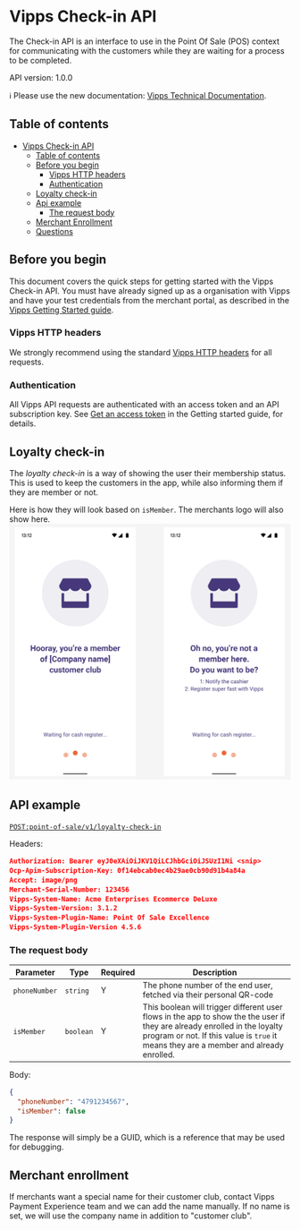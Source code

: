 <!-- START_METADATA
---
title: API Guide
sidebar_position: 30
---
END_METADATA -->

# Vipps Check-in API


The Check-in API is an interface to use in the Point Of Sale (POS) context for communicating with the customers while they are waiting for a process to be completed.

API version: 1.0.0


<!-- START_COMMENT -->

ℹ️ Please use the new documentation:
[Vipps Technical Documentation](https://vippsas.github.io/vipps-developer-docs/).

## Table of contents

- [Vipps Check-in API](#vipps-check-in-api)
  - [Table of contents](#table-of-contents)
  - [Before you begin](#before-you-begin)
    - [Vipps HTTP headers](#vipps-http-headers)
    - [Authentication](#authentication)
  - [Loyalty check-in](#loyalty-check-in)
  - [Api example](#api-example)
    - [The request body](#the-request-body)
  - [Merchant Enrollment](#merchant-enrollment)
  - [Questions](#questions)

<!-- END_COMMENT -->

## Before you begin

This document covers the quick steps for getting started with the Vipps Check-in API.
You must have already signed up as a organisation with Vipps and have your test credentials from the merchant portal, as described in the
[Vipps Getting Started guide](https://vippsas.github.io/vipps-developer-docs/docs/vipps-developers/vipps-getting-started).

### Vipps HTTP headers

We strongly recommend using the standard
[Vipps HTTP headers](https://vippsas.github.io/vipps-developer-docs/docs/vipps-developers/common-topics/http-headers)
for all requests.

### Authentication

All Vipps API requests are authenticated with an access token and an API subscription key.
See
[Get an access token](https://vippsas.github.io/vipps-developer-docs/docs/vipps-developers/vipps-getting-started#get-an-access-token)
in the Getting started guide, for details.

## Loyalty check-in

The *loyalty check-in* is a way of showing the user their membership status. This is used to keep the customers in the app, while also informing them if they are member or not.

Here is how they will look based on `isMember`. The merchants logo will also show here.
![Loyalty Flow](images/loyalty_check_in.png)

## API example

[`POST:point-of-sale/v1/loyalty-check-in`](https://vippsas.github.io/vipps-developer-docs/api/check-in#tag/point-of-sale/operation/initiateLoyaltyCheckIn)

Headers:

```json
Authorization: Bearer eyJ0eXAiOiJKV1QiLCJhbGciOiJSUzI1Ni <snip>
Ocp-Apim-Subscription-Key: 0f14ebcab0ec4b29ae0cb90d91b4a84a
Accept: image/png
Merchant-Serial-Number: 123456
Vipps-System-Name: Acme Enterprises Ecommerce DeLuxe
Vipps-System-Version: 3.1.2
Vipps-System-Plugin-Name: Point Of Sale Excellence
Vipps-System-Plugin-Version 4.5.6
```

### The request body

| Parameter            | Type      | Required | Description                                                          |
| -------------------- | --------- | -------- | -------------------------------------------------------------------- |
| `phoneNumber`        | `string`  | Y        | The phone number of the end user, fetched via their personal QR-code |
| `isMember`           | `boolean` | Y        | This boolean will trigger different user flows in the app to show the the user if they are already enrolled in the loyalty program or not. If this value is `true` it means they are a member and already enrolled. |

Body:

```json
{
  "phoneNumber": "4791234567",
  "isMember": false
}
```

The response will simply be a GUID, which is a reference that may be used for debugging.

## Merchant enrollment

If merchants want a special name for their customer club, contact Vipps Payment Experience team and we can add the name manually. If no name is set, we will use the company name in addition to "customer club".
